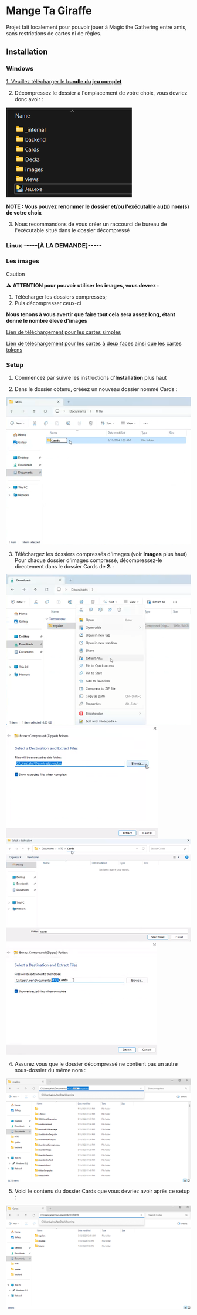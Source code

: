 # Mange Ta Giraffe

Projet fait localement pour pouvoir jouer à Magic the Gathering entre amis, sans restrictions de cartes ni de règles.

## Installation

### Windows 
[1. Veuillez télécharger le **bundle du jeu complet**](https://send.tresorit.com/a#b23OXzAYhY-b1xDumsupDw)

2. Décompressez le dossier à l'emplacement de votre choix, vous devriez donc avoir :
   
![image](./.guide/5_3.png) 

**NOTE : Vous pouvez renommer le dossier et/ou l'exécutable au(x) nom(s) de votre choix**

3. Nous recommandons de vous créer un raccourci de bureau de l'exécutable situé dans le dossier décompressé 


### Linux -----[**À LA DEMANDE**]-----


### Les images
> [!caution]
> :warning: **ATTENTION pour pouvoir utiliser les images, vous devrez :**
> 1. Télécharger les dossiers compressés;
> 2. Puis décompresser ceux-ci
> 
> **Nous tenons à vous avertir que faire tout cela sera assez long, étant donné le nombre élevé d'images**

[Lien de téléchargement pour les cartes simples](https://send.tresorit.com/a#C8rShnnrQ9TByKUcGHaaYA)  

[Lien de téléchargement pour les cartes à deux faces ainsi que les cartes tokens](https://send.tresorit.com/a#fjyBNBu1WgepQO-IBx40kw)

### Setup
1. Commencez par suivre les instructions d'**Installation** plus haut

2. Dans le dossier obtenu, crééez un nouveau dossier nommé Cards :  

![image](./.guide/2_2.png)  

3. Téléchargez les dossiers compressés d'images (voir **Images** plus haut) Pour chaque dossier d'images compressé, décompressez-le directement dans le dossier Cards de **2.** :  

![image](./.guide/3_1.png)  
![image](./.guide/3_2.png)  
![image](./.guide/3_3.png)  
![image](./.guide/3_4.png)  

4. Assurez vous que le dossier décompressé ne contient pas un autre sous-dossier du même nom :
   
![image](./.guide/4_1.png)  
  
5. Voici le contenu du dossier Cards que vous devriez avoir après ce setup :

![image](./.guide/4_2.png)  
